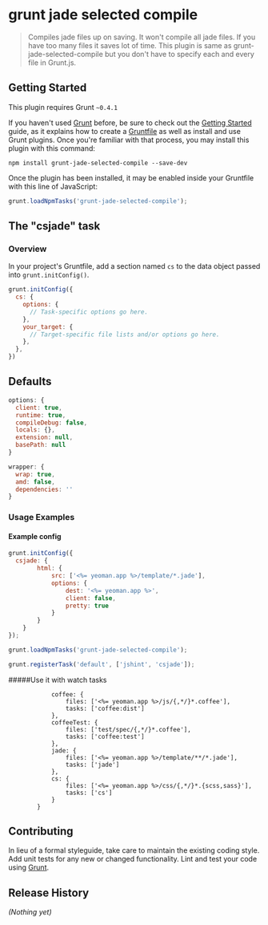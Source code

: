 # grunt jade selected compile

> Compiles jade files up on saving. It won't compile all jade files. If you have too many files it saves lot of time. This plugin is same as grunt-jade-selected-compile but you don't have to specify each and every file in Grunt.js. 

## Getting Started
This plugin requires Grunt `~0.4.1`

If you haven't used [Grunt](http://gruntjs.com/) before, be sure to check out the [Getting Started](http://gruntjs.com/getting-started) guide, as it explains how to create a [Gruntfile](http://gruntjs.com/sample-gruntfile) as well as install and use Grunt plugins. Once you're familiar with that process, you may install this plugin with this command:

```shell
npm install grunt-jade-selected-compile --save-dev
```

Once the plugin has been installed, it may be enabled inside your Gruntfile with this line of JavaScript:

```js
grunt.loadNpmTasks('grunt-jade-selected-compile');
```

## The "csjade" task

### Overview
In your project's Gruntfile, add a section named `cs` to the data object passed into `grunt.initConfig()`.

```js
grunt.initConfig({
  cs: {
    options: {
      // Task-specific options go here.
    },
    your_target: {
      // Target-specific file lists and/or options go here.
    },
  },
})
```

## Defaults

```javascript
options: {
  client: true,
  runtime: true,
  compileDebug: false,
  locals: {},
  extension: null,
  basePath: null
}

wrapper: {
  wrap: true,
  amd: false,
  dependencies: ''
}
```

### Usage Examples

#### Example config

```javascript
grunt.initConfig({
  csjade: {
        html: {
            src: ['<%= yeoman.app %>/template/*.jade'],
            options: {
                dest: '<%= yeoman.app %>',
                client: false,
                pretty: true
            }
        }
    }
});

grunt.loadNpmTasks('grunt-jade-selected-compile');

grunt.registerTask('default', ['jshint', 'csjade']);
```
#####Use it with watch tasks
```watch: {
            coffee: {
                files: ['<%= yeoman.app %>/js/{,*/}*.coffee'],
                tasks: ['coffee:dist']
            },
            coffeeTest: {
                files: ['test/spec/{,*/}*.coffee'],
                tasks: ['coffee:test']
            },
            jade: {
                files: ['<%= yeoman.app %>/template/**/*.jade'],
                tasks: ['jade']
            },
            cs: {
                files: ['<%= yeoman.app %>/css/{,*/}*.{scss,sass}'],
                tasks: ['cs']
            }
        }
```


## Contributing
In lieu of a formal styleguide, take care to maintain the existing coding style. Add unit tests for any new or changed functionality. Lint and test your code using [Grunt](http://gruntjs.com/).

## Release History
_(Nothing yet)_
